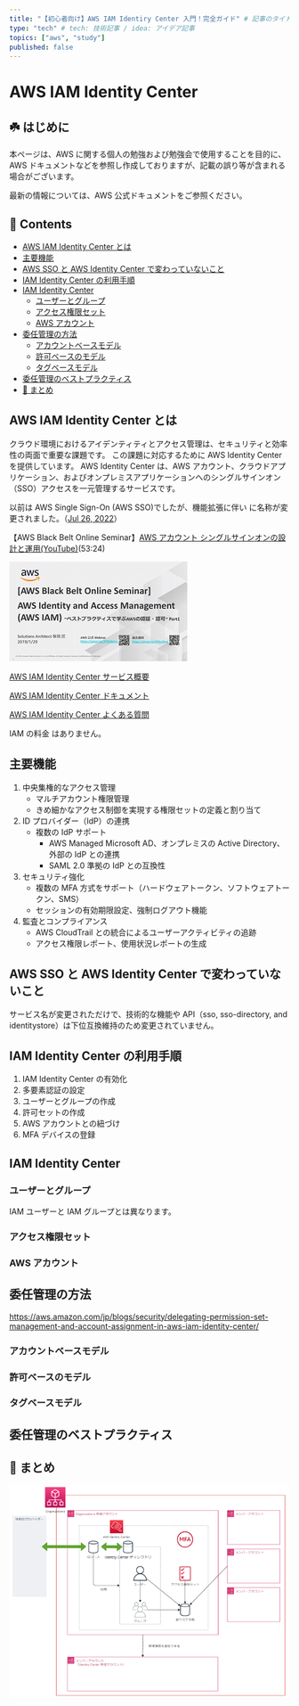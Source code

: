 ```yaml
---
title: "【初心者向け】AWS IAM Identiry Center 入門！完全ガイド" # 記事のタイトル
type: "tech" # tech: 技術記事 / idea: アイデア記事
topics: ["aws", "study"]
published: false
---
```


# AWS IAM Identity Center<!-- omit in toc -->

## ☘️ はじめに<!-- omit in toc -->

本ページは、AWS に関する個人の勉強および勉強会で使用することを目的に、AWS ドキュメントなどを参照し作成しておりますが、記載の誤り等が含まれる場合がございます。

最新の情報については、AWS 公式ドキュメントをご参照ください。

## 👀 Contents<!-- omit in toc -->

- [AWS IAM Identity Center とは](#aws-iam-identity-center-とは)
- [主要機能](#主要機能)
- [AWS SSO と AWS Identity Center で変わっていないこと](#aws-sso-と-aws-identity-center-で変わっていないこと)
- [IAM Identity Center の利用手順](#iam-identity-center-の利用手順)
- [IAM Identity Center](#iam-identity-center)
  - [ユーザーとグループ](#ユーザーとグループ)
  - [アクセス権限セット](#アクセス権限セット)
  - [AWS アカウント](#aws-アカウント)
- [委任管理の方法](#委任管理の方法)
  - [アカウントベースモデル](#アカウントベースモデル)
  - [許可ベースのモデル](#許可ベースのモデル)
  - [タグベースモデル](#タグベースモデル)
- [委任管理のベストプラクティス](#委任管理のベストプラクティス)
- [📖 まとめ](#-まとめ)

## AWS IAM Identity Center とは

<!-- Duration: 1:49:12 -->

クラウド環境におけるアイデンティティとアクセス管理は、セキュリティと効率性の両面で重要な課題です。
この課題に対応するために AWS Identity Center を提供しています。
AWS Identity Center は、AWS アカウント、クラウドアプリケーション、およびオンプレミスアプリケーションへのシングルサインオン（SSO）アクセスを一元管理するサービスです。

以前は AWS Single Sign-On (AWS SSO)でしたが、機能拡張に伴い に名称が変更されました。（[Jul 26, 2022](https://aws.amazon.com/jp/about-aws/whats-new/2022/07/aws-single-sign-on-aws-sso-now-aws-iam-identity-center/)）

【AWS Black Belt Online Seminar】[AWS アカウント シングルサインオンの設計と運用(YouTube)](https://www.youtube.com/watch?v=ZzD9-5XZgRE)(53:24)

![blackbelt-iam-idc-part1](/images/iam/blackbelt-iam-part1-s.jpg)

[AWS IAM Identity Center サービス概要](https://aws.amazon.com/jp/iam/identity-center/)

[AWS IAM Identity Center ドキュメント](https://docs.aws.amazon.com/ja_jp/singlesignon/?id=docs_gateway)

[AWS IAM Identity Center よくある質問](https://aws.amazon.com/jp/iam/identity-center/faqs/)

IAM の料金 はありません。

## 主要機能

1. 中央集権的なアクセス管理
   - マルチアカウント権限管理
   - きめ細かなアクセス制御を実現する権限セットの定義と割り当て
2. ID プロバイダー（IdP）の連携
   - 複数の IdP サポート
     - AWS Managed Microsoft AD、オンプレミスの Active Directory、外部の IdP との連携
     - SAML 2.0 準拠の IdP との互換性
3. セキュリティ強化
   - 複数の MFA 方式をサポート（ハードウェアトークン、ソフトウェアトークン、SMS）
   - セッションの有効期限設定、強制ログアウト機能
4. 監査とコンプライアンス
   - AWS CloudTrail との統合によるユーザーアクティビティの追跡
   - アクセス権限レポート、使用状況レポートの生成

## AWS SSO と AWS Identity Center で変わっていないこと

サービス名が変更されただけで、技術的な機能や API（sso, sso-directory, and identitystore）は下位互換維持のため変更されていません。

## IAM Identity Center の利用手順

1. IAM Identity Center の有効化
2. 多要素認証の設定
3. ユーザーとグループの作成
4. 許可セットの作成
5. AWS アカウントとの紐づけ
6. MFA デバイスの登録

## IAM Identity Center

### ユーザーとグループ

IAM ユーザーと IAM グループとは異なります。

### アクセス権限セット

### AWS アカウント

## 委任管理の方法

https://aws.amazon.com/jp/blogs/security/delegating-permission-set-management-and-account-assignment-in-aws-iam-identity-center/

### アカウントベースモデル

### 許可ベースのモデル

### タグベースモデル

## 委任管理のベストプラクティス

## 📖 まとめ

![iam-idc](/images/all/iam-idc.png)
